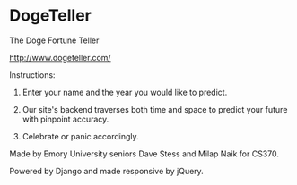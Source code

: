 DogeTeller
==========

The Doge Fortune Teller

http://www.dogeteller.com/

Instructions:

1) Enter your name and the year you would like to predict.

2) Our site's backend traverses both time and space to predict your future with pinpoint accuracy.

3) Celebrate or panic accordingly.

Made by Emory University seniors Dave Stess and Milap Naik for CS370.

Powered by Django and made responsive by jQuery.


